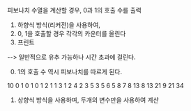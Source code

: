 피보나치 수열을 계산할 경우, 0과 1의 호출 수를 출력

1. 하향식 방식(리커전)을 사용하여,
2. 0, 1을 호출할 경우 각각의 카운터를 올린다
3. 프린트

--> 일반적으로 유추 가능하나 시간 초과에 걸린다.

0. 1의 호출 수 역시 피보나치를 따르게 된다.

10
0
1 0
1
0 1
2
1 1
3
1 2
4
2 3
5
3 5
6
5 8
7
8 13
8
13 21
9
21 34

1. 상향식 방식을 사용하며, 두개의 변수만을 사용하여 계산